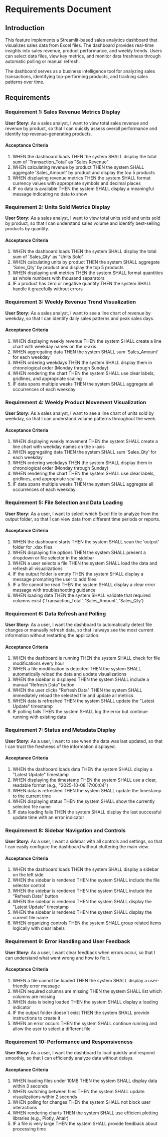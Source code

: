 # Requirements Document

## Introduction

This feature implements a Streamlit-based sales analytics dashboard that visualizes sales data from Excel files. The dashboard provides real-time insights into sales revenue, product performance, and weekly trends. Users can select data files, view key metrics, and monitor data freshness through automatic polling or manual refresh.

The dashboard serves as a business intelligence tool for analyzing sales transactions, identifying top-performing products, and tracking sales patterns over time.

## Requirements

### Requirement 1: Sales Revenue Metrics Display

**User Story:** As a sales analyst, I want to view total sales revenue and revenue by product, so that I can quickly assess overall performance and identify top revenue-generating products.

#### Acceptance Criteria

1. WHEN the dashboard loads THEN the system SHALL display the total sum of 'Transaction_Total' as "Sales Revenue"
2. WHEN calculating revenue by product THEN the system SHALL aggregate 'Sales_Amount' by product and display the top 5 products
3. WHEN displaying revenue metrics THEN the system SHALL format currency values with appropriate symbols and decimal places
4. IF no data is available THEN the system SHALL display a meaningful message indicating no data to show

### Requirement 2: Units Sold Metrics Display

**User Story:** As a sales analyst, I want to view total units sold and units sold by product, so that I can understand sales volume and identify best-selling products by quantity.

#### Acceptance Criteria

1. WHEN the dashboard loads THEN the system SHALL display the total sum of 'Sales_Qty' as "Units Sold"
2. WHEN calculating units by product THEN the system SHALL aggregate 'Sales_Qty' by product and display the top 5 products
3. WHEN displaying unit metrics THEN the system SHALL format quantities as whole numbers with thousand separators
4. IF a product has zero or negative quantity THEN the system SHALL handle it gracefully without errors

### Requirement 3: Weekly Revenue Trend Visualization

**User Story:** As a sales analyst, I want to see a line chart of revenue by weekday, so that I can identify daily sales patterns and peak sales days.

#### Acceptance Criteria

1. WHEN displaying weekly revenue THEN the system SHALL create a line chart with weekday names on the x-axis
2. WHEN aggregating data THEN the system SHALL sum 'Sales_Amount' for each weekday
3. WHEN ordering weekdays THEN the system SHALL display them in chronological order (Monday through Sunday)
4. WHEN rendering the chart THEN the system SHALL use clear labels, gridlines, and appropriate scaling
5. IF data spans multiple weeks THEN the system SHALL aggregate all occurrences of each weekday

### Requirement 4: Weekly Product Movement Visualization

**User Story:** As a sales analyst, I want to see a line chart of units sold by weekday, so that I can understand volume patterns throughout the week.

#### Acceptance Criteria

1. WHEN displaying weekly movement THEN the system SHALL create a line chart with weekday names on the x-axis
2. WHEN aggregating data THEN the system SHALL sum 'Sales_Qty' for each weekday
3. WHEN ordering weekdays THEN the system SHALL display them in chronological order (Monday through Sunday)
4. WHEN rendering the chart THEN the system SHALL use clear labels, gridlines, and appropriate scaling
5. IF data spans multiple weeks THEN the system SHALL aggregate all occurrences of each weekday

### Requirement 5: File Selection and Data Loading

**User Story:** As a user, I want to select which Excel file to analyze from the output folder, so that I can view data from different time periods or reports.

#### Acceptance Criteria

1. WHEN the dashboard starts THEN the system SHALL scan the 'output' folder for .xlsx files
2. WHEN displaying file options THEN the system SHALL present a dropdown or file selector in the sidebar
3. WHEN a user selects a file THEN the system SHALL load the data and refresh all visualizations
4. IF the output folder is empty THEN the system SHALL display a message prompting the user to add files
5. IF a file cannot be read THEN the system SHALL display a clear error message with troubleshooting guidance
6. WHEN loading data THEN the system SHALL validate that required columns exist ('Transaction_Total', 'Sales_Amount', 'Sales_Qty')

### Requirement 6: Data Refresh and Polling

**User Story:** As a user, I want the dashboard to automatically detect file changes or manually refresh data, so that I always see the most current information without restarting the application.

#### Acceptance Criteria

1. WHEN the dashboard is running THEN the system SHALL check for file modifications every hour
2. WHEN a file modification is detected THEN the system SHALL automatically reload the data and update visualizations
3. WHEN the sidebar is displayed THEN the system SHALL include a manual "Refresh Data" button
4. WHEN the user clicks "Refresh Data" THEN the system SHALL immediately reload the selected file and update all metrics
5. WHEN data is refreshed THEN the system SHALL update the "Latest Update" timestamp
6. IF polling fails THEN the system SHALL log the error but continue running with existing data

### Requirement 7: Status and Metadata Display

**User Story:** As a user, I want to see when the data was last updated, so that I can trust the freshness of the information displayed.

#### Acceptance Criteria

1. WHEN the dashboard loads data THEN the system SHALL display a "Latest Update" timestamp
2. WHEN displaying the timestamp THEN the system SHALL use a clear, readable format (e.g., "2025-10-08 17:00:04")
3. WHEN data is refreshed THEN the system SHALL update the timestamp to the current time
4. WHEN displaying status THEN the system SHALL show the currently selected file name
5. IF data loading fails THEN the system SHALL display the last successful update time with an error indicator

### Requirement 8: Sidebar Navigation and Controls

**User Story:** As a user, I want a sidebar with all controls and settings, so that I can easily configure the dashboard without cluttering the main view.

#### Acceptance Criteria

1. WHEN the dashboard loads THEN the system SHALL display a sidebar on the left side
2. WHEN the sidebar is rendered THEN the system SHALL include the file selector control
3. WHEN the sidebar is rendered THEN the system SHALL include the "Refresh Data" button
4. WHEN the sidebar is rendered THEN the system SHALL display the "Latest Update" timestamp
5. WHEN the sidebar is rendered THEN the system SHALL display the current file name
6. WHEN organizing controls THEN the system SHALL group related items logically with clear labels

### Requirement 9: Error Handling and User Feedback

**User Story:** As a user, I want clear feedback when errors occur, so that I can understand what went wrong and how to fix it.

#### Acceptance Criteria

1. WHEN a file cannot be loaded THEN the system SHALL display a user-friendly error message
2. WHEN required columns are missing THEN the system SHALL list which columns are missing
3. WHEN data is being loaded THEN the system SHALL display a loading indicator
4. IF the output folder doesn't exist THEN the system SHALL provide instructions to create it
5. WHEN an error occurs THEN the system SHALL continue running and allow the user to select a different file

### Requirement 10: Performance and Responsiveness

**User Story:** As a user, I want the dashboard to load quickly and respond smoothly, so that I can efficiently analyze data without delays.

#### Acceptance Criteria

1. WHEN loading files under 10MB THEN the system SHALL display data within 3 seconds
2. WHEN switching between files THEN the system SHALL update visualizations within 2 seconds
3. WHEN polling for changes THEN the system SHALL not block user interactions
4. WHEN rendering charts THEN the system SHALL use efficient plotting libraries (e.g., Plotly, Altair)
5. IF a file is very large THEN the system SHALL provide feedback about processing time

